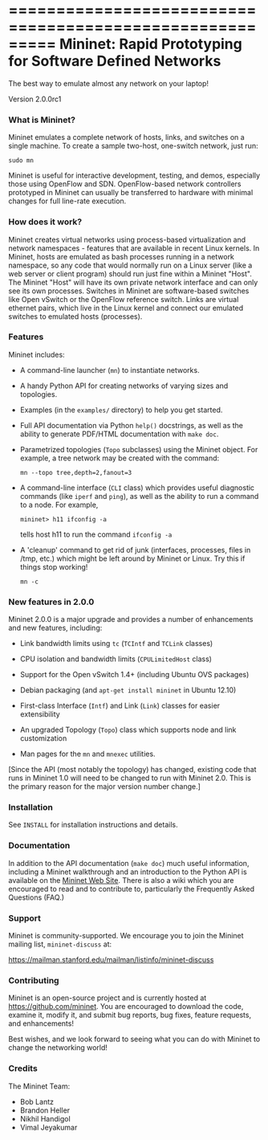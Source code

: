 =========================================================
 Mininet: Rapid Prototyping for Software Defined Networks
=========================================================

The best way to emulate almost any network on your laptop!

Version 2.0.0rc1

### What is Mininet?

Mininet emulates a complete network of hosts, links, and switches
on a single machine.  To create a sample two-host, one-switch network,
just run:

    sudo mn

Mininet is useful for interactive development, testing, and demos,
especially those using OpenFlow and SDN.  OpenFlow-based network
controllers prototyped in Mininet can usually be transferred to
hardware with minimal changes for full line-rate execution.

### How does it work?

Mininet creates virtual networks using process-based virtualization
and network namespaces - features that are available in recent Linux
kernels.  In Mininet, hosts are emulated as bash processes running in
a network namespace, so any code that would normally run on a Linux
server (like a web server or client program) should run just fine
within a Mininet "Host".  The Mininet "Host" will have its own private
network interface and can only see its own processes.  Switches in
Mininet are software-based switches like Open vSwitch or the OpenFlow
reference switch.  Links are virtual ethernet pairs, which live in the
Linux kernel and connect our emulated switches to emulated hosts
(processes).

### Features

Mininet includes:

* A command-line launcher (`mn`) to instantiate networks.

* A handy Python API for creating networks of varying sizes and
  topologies.

* Examples (in the `examples/` directory) to help you get started.

* Full API documentation via Python `help()` docstrings, as well as
  the ability to generate PDF/HTML documentation with `make doc`.

* Parametrized topologies (`Topo` subclasses) using the Mininet
  object.  For example, a tree network may be created with the
  command:

  `mn --topo tree,depth=2,fanout=3`

* A command-line interface (`CLI` class) which provides useful
  diagnostic commands (like `iperf` and `ping`), as well as the
  ability to run a command to a node. For example,

  `mininet> h11 ifconfig -a`

  tells host h11 to run the command `ifconfig -a`

* A 'cleanup' command to get rid of junk (interfaces, processes, files
  in /tmp, etc.) which might be left around by Mininet or Linux. Try
  this if things stop working!

  `mn -c`

### New features in 2.0.0

Mininet 2.0.0 is a major upgrade and provides
a number of enhancements and new features, including:

* Link bandwidth limits using `tc` (`TCIntf` and `TCLink` classes)

* CPU isolation and bandwidth limits (`CPULimitedHost` class)

* Support for the Open vSwitch 1.4+ (including Ubuntu OVS packages)

* Debian packaging (and `apt-get install mininet` in Ubuntu 12.10)

* First-class Interface (`Intf`) and Link (`Link`) classes for easier
  extensibility

* An upgraded Topology (`Topo`) class which supports node and link
  customization

* Man pages for the `mn` and `mnexec` utilities.

[Since the API (most notably the topology) has changed, existing code
that runs in Mininet 1.0 will need to be changed to run with Mininet
2.0. This is the primary reason for the major version number change.]

### Installation

See `INSTALL` for installation instructions and details.

### Documentation

In addition to the API documentation (`make doc`) much useful
information, including a Mininet walkthrough and an introduction
to the Python API is available on the
[Mininet Web Site](http://openflow.org/mininet).
There is also a wiki which you are encouraged to read and to
contribute to, particularly the Frequently Asked Questions (FAQ.)

### Support

Mininet is community-supported. We encourage you to join the
Mininet mailing list, `mininet-discuss` at:

<https://mailman.stanford.edu/mailman/listinfo/mininet-discuss>

### Contributing

Mininet is an open-source project and is currently hosted at
<https://github.com/mininet>. You are encouraged to download the code,
examine it, modify it, and submit bug reports, bug fixes, feature
requests, and enhancements!

Best wishes, and we look forward to seeing what you can do with
Mininet to change the networking world!

### Credits

The Mininet Team:

* Bob Lantz
* Brandon Heller
* Nikhil Handigol
* Vimal Jeyakumar
